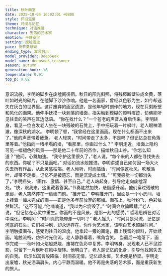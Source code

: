 ```yaml
---
title: 秋叶画室
date: 2025-10-04 16:02:01 +0800
style: 怀旧温情
theme: 时间与记忆
technique: 对话推进
character: 失落的艺术家
emotion: 平静安宁
setting: 废墟遗迹
pace: 快节奏悬疑
ending_type: 寓言启示
model_provider: DeepSeek
model_name: deepseek-reasoner
season: autumn
generation_hour: 16
temperature: 0.91
top_p: 0.82
---
```


意识流般，李明的脚步在废墟间徘徊。秋日的阳光斜照，将残垣断壁染成金黄，落叶如时光的碎片，在他脚下沙沙作响。他是一名画家，曾经以色彩为生，如今却迷失在灰白的世界里。这片废弃的画室遗迹，是他年轻时创作的地方，现在只剩断壁和风化的画架。他伸手抚摸一块剥落的墙面，指尖触到模糊的颜料痕迹，仿佛能听见往昔的笑声在耳边低语。
“你在找什么？”一个苍老的声音从身后传来。李明转身，看见一位白发老人坐在一块残破的石凳上，手中把玩着一片枫叶。老人眼神清澈，像深秋的湖水。
李明顿了顿，“我曾经在这里画画。现在什么都画不出来了。”他的声音带着疲惫。
老人轻笑，“时间带走了太多，不是吗？但记忆总在角落里等着。”他指向一堵半塌的墙，“看那里，你画过什么？”
李明走近，墙面上隐约可见一幅褪色的风景——那是他二十年前的杰作，描绘秋日山谷。“你怎么知道？”他问，心跳加速。
“我守护这里很久了，”老人说，“每个来的人都在寻找失去的东西。你呢？不只是画吧。”
对话如流水般推进。李明讲述自己如何因一场大火失去所有作品，从此灵感枯竭。老人倾听，时而插话，“时间像这秋风，吹散落叶，却带不走根。记忆不是被遗忘，而是沉淀成土壤。”
“可我感觉一切都消失了，”李明摇头，“画作、激情、甚至自己。”
老人站起身，引导他走向废墟深处。“快，跟我来。这里藏着答案。”节奏陡然加快，悬疑感升起。他们穿过残破的走廊，老人突然停在一扇破门前。“推开它。”
李明推开门，里面是一个小房间，墙上挂着一幅未完成的画——正是他多年前放弃的那幅。画布上，秋叶纷飞，色彩依然鲜活。“这不可能，”他喃喃道，“我以为它烧毁了。”
“时间会欺骗眼睛，”老人说，“但记忆在心灵中重生。你画的不是风景，是那一刻的感受。”
哲理思辨在对话中深化。李明问：“时间真的能带走一切吗？”
老人摇头，“时间只是河流，记忆是河底的石头。它们被冲刷，却永远存在。你作为艺术家，该明白艺术超越时间。”
李明触摸画布，感受到往日的温度。他拿起一旁的画笔，蘸上残留的颜料，开始续画。笔触流畅，仿佛时光倒流。老人静静看着，嘴角含笑。
当最后一笔落下，画作完成——秋叶如火焰般燃烧，废墟在色彩中复苏。李明转身，发现老人已不见踪影，只留下一片枫叶在风中旋转。他明白了，老人是记忆的化身，引导他找回失去的自我。
启示如寓言般降临：时间虽无情，记忆却永恒，艺术便是桥梁。李明走出废墟，秋光洒满肩头，内心平静而温暖。他不再是失落的艺术家，而是重获新生的旅人。

